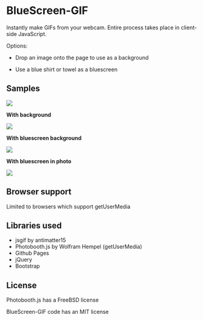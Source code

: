 # BlueScreen-GIF

Instantly make GIFs from your webcam. Entire process takes place in client-side JavaScript.

Options:

* Drop an image onto the page to use as a background

* Use a blue shirt or towel as a bluescreen

## Samples

<img src="http://mapmeld.github.com/bluescreen-gif/facegif.gif"/>

<strong>With background</strong>

<img src="http://mapmeld.github.com/bluescreen-gif/olpcproblems.gif"/>

<strong>With bluescreen background</strong>

<img src="http://mapmeld.github.com/bluescreen-gif/firstgif.gif"/>

<strong>With bluescreen in photo</strong>

<img src="http://mapmeld.github.com/bluescreen-gif/thirdgif.gif"/>

## Browser support

Limited to browsers which support getUserMedia

## Libraries used

* jsgif by antimatter15
* Photobooth.js by Wolfram Hempel (getUserMedia)
* Github Pages
* jQuery
* Bootstrap

## License

Photobooth.js has a FreeBSD license

BlueScreen-GIF code has an MIT license